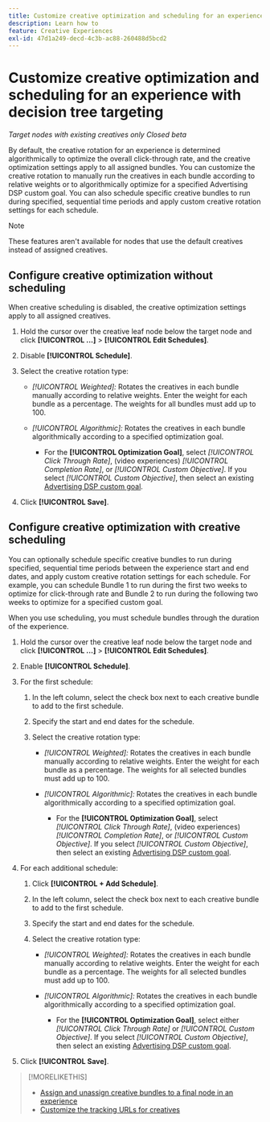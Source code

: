 ```yaml
---
title: Customize creative optimization and scheduling for an experience
description: Learn how to
feature: Creative Experiences
exl-id: 47d1a249-decd-4c3b-ac88-260488d5bcd2
---
```

# Customize creative optimization and scheduling for an experience with decision tree targeting

*Target nodes with existing creatives only*
*Closed beta*

By default, the creative rotation for an experience is determined algorithmically to optimize the overall click-through rate, and the creative optimization settings apply to all assigned bundles. You can customize the creative rotation to manually run the creatives in each bundle according to relative weights or to algorithmically optimize for a specified Advertising DSP custom goal. You can also schedule specific creative bundles to run during specified, sequential time periods and apply custom creative rotation settings for each schedule.

>[!NOTE]
>
>These features aren't available for nodes that use the default creatives instead of assigned creatives.

## Configure creative optimization without scheduling

When creative scheduling is disabled, the creative optimization settings apply to all assigned creatives.

1. Hold the cursor over the creative leaf node below the target node and click **[!UICONTROL ...]** > **[!UICONTROL Edit Schedules]**.

1. Disable **[!UICONTROL Schedule]**.  

1. Select the creative rotation type:

   * *[!UICONTROL Weighted]:* Rotates the creatives in each bundle manually according to relative weights. Enter the weight for each bundle as a percentage. The weights for all bundles must add up to 100.
   
   * *[!UICONTROL Algorithmic]:* Rotates the creatives in each bundle algorithmically according to a specified optimization goal.
   
     * For the **[!UICONTROL Optimization Goal]**, select *[!UICONTROL Click Through Rate]*, (video experiences) *[!UICONTROL Completion Rate]*, or *[!UICONTROL Custom Objective]*.  If you select *[!UICONTROL Custom Objective]*, then select an existing [Advertising DSP custom goal](/help/dsp/optimization/custom-goal.md).

1. Click **[!UICONTROL Save]**.

## Configure creative optimization with creative scheduling

You can optionally schedule specific creative bundles to run during specified, sequential time periods between the experience start and end dates, and apply custom creative rotation settings for each schedule. For example, you can schedule Bundle 1 to run during the first two weeks to optimize for click-through rate and Bundle 2 to run during the following two weeks to optimize for a specified custom goal.

When you use scheduling, you must schedule bundles through the duration of the experience.

1. Hold the cursor over the creative leaf node below the target node and click **[!UICONTROL ...]** > **[!UICONTROL Edit Schedules]**.

1. Enable **[!UICONTROL Schedule]**.

1. For the first schedule:

   1. In the left column, select the check box next to each creative bundle to add to the first schedule.
   
   1. Specify the start and end dates for the schedule.

   1. Select the creative rotation type:

      * *[!UICONTROL Weighted]:* Rotates the creatives in each bundle manually according to relative weights. Enter the weight for each bundle as a percentage. The weights for all selected bundles must add up to 100.

      * *[!UICONTROL Algorithmic]:* Rotates the creatives in each bundle algorithmically according to a specified optimization goal.

        * For the **[!UICONTROL Optimization Goal]**, select *[!UICONTROL Click Through Rate]*, (video experiences) *[!UICONTROL Completion Rate]*, or *[!UICONTROL Custom Objective]*.  If you select *[!UICONTROL Custom Objective]*, then select an existing [Advertising DSP custom goal](/help/dsp/optimization/custom-goal.md).

1. For each additional schedule:

   1. Click **[!UICONTROL + Add Schedule]**.

   1. In the left column, select the check box next to each creative bundle to add to the first schedule.
   
   1. Specify the start and end dates for the schedule.

   1. Select the creative rotation type:

      * *[!UICONTROL Weighted]:* Rotates the creatives in each bundle manually according to relative weights. Enter the weight for each bundle as a percentage. The weights for all selected bundles must add up to 100.

      * *[!UICONTROL Algorithmic]:* Rotates the creatives in each bundle algorithmically according to a specified optimization goal.

        * For the **[!UICONTROL Optimization Goal]**, select either *[!UICONTROL Click Through Rate]* or *[!UICONTROL Custom Objective]*.  If you select *[!UICONTROL Custom Objective]*, then select an existing [Advertising DSP custom goal](/help/dsp/optimization/custom-goal.md).

1. Click **[!UICONTROL Save]**.

>[!MORELIKETHIS]
>
>* [Assign and unassign creative bundles to a final node in an experience](/help/creative/experiences/experience-assign-creative-bundles.md)
>* [Customize the tracking URLs for creatives](/help/creative/experiences/experience-tracking-urls-targeting.md)
